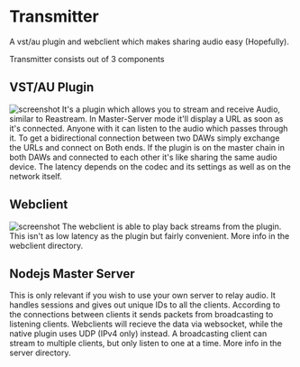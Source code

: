 # Transmitter
A vst/au plugin and webclient which makes sharing audio easy (Hopefully).

Transmitter consists out of 3 components

## VST/AU Plugin

![screenshot](https://i.imgur.com/XKIu753.png)
It's a plugin which allows you to stream and receive Audio, similar to Reastream.
In Master-Server mode it'll display a URL as soon as it's connected.
Anyone with it can listen to the audio which passes through it.
To get a bidirectional connection between two DAWs simply exchange the URLs and connect on Both ends.
If the plugin is on the master chain in both DAWs and connected to each other it's like sharing the same audio device.
The latency depends on the codec and its settings as well as on the network itself.

## Webclient

![screenshot](https://i.imgur.com/lq9TgrU.png)
The webclient is able to play back streams from the plugin. This isn't as low latency as the plugin but fairly convenient.
More info in the webclient directory. 

## Nodejs Master Server
This is only relevant if you wish to use your own server to relay audio.
It handles sessions and gives out unique IDs to all the clients.
According to the connections between clients it sends packets from broadcasting to listening clients.
Webclients will recieve the data via websocket, while the native plugin uses UDP (IPv4 only) instead.
A broadcasting client can stream to multiple clients, but only listen to one at a time.
More info in the server directory.
